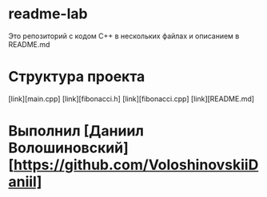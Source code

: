 # readme-lab
Это репозиторий с кодом C++ в нескольких файлах и описанием в README.md

# Структура проекта
[link][main.cpp]
[link][fibonacci.h]
[link][fibonacci.cpp]
[link][README.md]

# Выполнил [Даниил Волошиновский][https://github.com/VoloshinovskiiDaniil]
